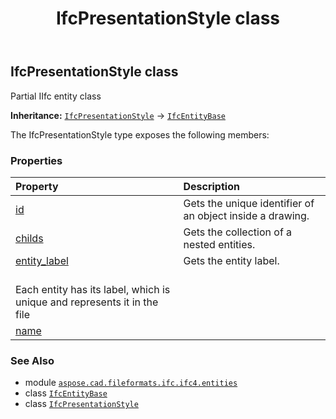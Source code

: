 ﻿---
title: IfcPresentationStyle class
second_title: Aspose.CAD for Python via .NET API References
description: 
type: docs
weight: 4490
url: /python-net/aspose.cad.fileformats.ifc.ifc4.entities/ifcpresentationstyle/
is_root: false
---

## IfcPresentationStyle class

Partial IIfc entity class



**Inheritance:** [`IfcPresentationStyle`](/cad/python-net/aspose.cad.fileformats.ifc.ifc4.entities/ifcpresentationstyle) → 
[`IfcEntityBase`](/cad/python-net/aspose.cad.fileformats.ifc/ifcentitybase)



The IfcPresentationStyle type exposes the following members:

### Properties
| Property | Description |
| :- | :- |
| [id](/cad/python-net/aspose.cad.fileformats.ifc.ifc4.entities/ifcpresentationstyle/id) | Gets the unique identifier of an object inside a drawing. |
| [childs](/cad/python-net/aspose.cad.fileformats.ifc.ifc4.entities/ifcpresentationstyle/childs) | Gets the collection of a nested entities. |
| [entity_label](/cad/python-net/aspose.cad.fileformats.ifc.ifc4.entities/ifcpresentationstyle/entity_label) | Gets the entity label.<br/>Each entity has its label, which is unique and represents it in the file |
| [name](/cad/python-net/aspose.cad.fileformats.ifc.ifc4.entities/ifcpresentationstyle/name) |  |



### See Also
* module [`aspose.cad.fileformats.ifc.ifc4.entities`](..)
* class [`IfcEntityBase`](/cad/python-net/aspose.cad.fileformats.ifc/ifcentitybase)
* class [`IfcPresentationStyle`](/cad/python-net/aspose.cad.fileformats.ifc.ifc4.entities/ifcpresentationstyle)
